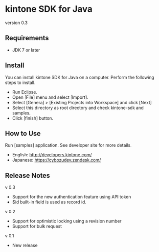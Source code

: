 # kintone SDK for Java

version 0.3

## Requirements

* JDK 7 or later

## Install
You can install kintone SDK for Java on a computer. Perform the following steps to install.

* Run Eclipse.
* Open [File] menu and select [Import].
* Select [Genera] > [Existing Projects into Workspace] and click [Next]
* Select this directory as root directory and check kintone-sdk and samples.
* Click [finish] button.

## How to Use
Run [samples] application.
See developer site for more details.
* English: http://developers.kintone.com/
* Japanese: https://cybozudev.zendesk.com/

## Release Notes

v 0.3
* Support for the new authentication feature using API token
* $id built-in field is used as record id.

v 0.2
* Support for optimistic locking using a revision number
* Support for bulk request

v 0.1
* New release
